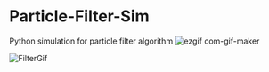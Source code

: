 # Particle-Filter-Sim
Python simulation for particle filter algorithm
![ezgif com-gif-maker](https://github.com/oz182/Particle-Filter-Sim/assets/91877982/48f66c1a-ce87-4b3e-95b0-a452fd924984)

![FilterGif](https://github.com/oz182/Particle-Filter-Sim/assets/91877982/e2053bee-3ff7-4ef3-8f93-fe128da32f98)

